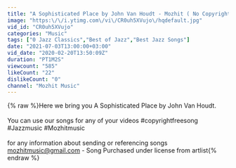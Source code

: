```yaml
---
title: "A Sophisticated Place by John Van Houdt - Mozhit ( No Copyright Music )"
image: "https:\/\/i.ytimg.com\/vi\/CR0uh5XVujo\/hqdefault.jpg"
vid_id: "CR0uh5XVujo"
categories: "Music"
tags: ["0 Jazz Classics","Best of Jazz","Best Jazz Songs"]
date: "2021-07-03T13:00:00+03:00"
vid_date: "2020-02-20T13:50:09Z"
duration: "PT1M2S"
viewcount: "585"
likeCount: "22"
dislikeCount: "0"
channel: "Mozhit Music"
---
```

{% raw %}Here we bring you A Sophisticated Place by John Van Houdt.<br /><br />You can use our songs for any of your videos #copyrightfreesong #Jazzmusic #Mozhitmusic <br /><br />for any information about sending or referencing songs <br />mozhitmusic@gmail.com - Song Purchased under license from artlist{% endraw %}
